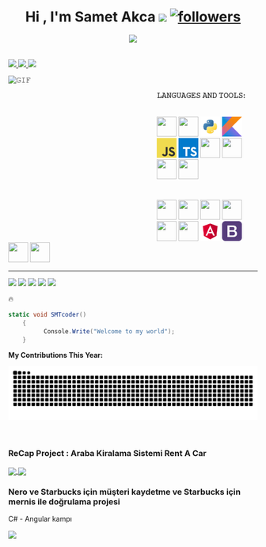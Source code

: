  
 <h1 align="center">Hi , I'm Samet Akca <img src="https://media.giphy.com/media/hvRJCLFzcasrR4ia7z/giphy.gif" width="35">  <a href="https://github.com/smtdeveloper"><img alt="followers" title="Follow me on Github" src="https://img.shields.io/github/followers/smtdeveloper?color=236ad3&style=for-the-badge&logo=github&label=Follow"/></a> </h1>
<p align="center">
  <a href="https://github.com/smtdeveloper"><img src="https://readme-typing-svg.herokuapp.com?lines=Welcome+to+my+world;My+nickname+is+SMTcoder;Full+Stack+Developer;Management+Information+Systems+Student;Python%20|%20Java%20|%20C%20Sharp;&center=true&width=500&height=50"></a>
</p>

 
  
<br>
<a href="https://github.com/smtdeveloper">
<img height="150em" src="https://github-readme-stats.vercel.app/api?username=smtdeveloper&show_icons=true&theme=react&include_all_commits=true&count_private=true"/> 
 <img height="110em" src="https://user-images.githubusercontent.com/74311713/129813126-5c620ff2-cc3b-47a2-b419-974708ceb5fe.png"/>
<img height="160em" src="https://github-readme-stats.vercel.app/api/top-langs/?username=smtdeveloper&layout=compact&langs_count=16&theme=react"/>
 </div>

 
 
 <a target="_blank"><img align="left" height="300" width="300" alt="𝙶𝙸𝙵" src="https://github.com/JayantGoel001/JayantGoel001/blob/master/GIF/github.gif"></a>
<br/>

**𝙻𝙰𝙽𝙶𝚄𝙰𝙶𝙴𝚂 𝙰𝙽𝙳 𝚃𝙾𝙾𝙻𝚂:**  
<br/>
<br/>
<code><img height="40" width="40" src="https://cdn.icon-icons.com/icons2/2415/PNG/512/csharp_original_logo_icon_146578.png"></code>
<code><img height="40" width="40" src="https://cdn.iconscout.com/icon/free/png-256/java-60-1174953.png"></code>
<code><img height="40" width="40" src="https://raw.githubusercontent.com/github/explore/80688e429a7d4ef2fca1e82350fe8e3517d3494d/topics/python/python.png"></code>
<code><img height="40" width="40" src="https://raw.githubusercontent.com/github/explore/80688e429a7d4ef2fca1e82350fe8e3517d3494d/topics/kotlin/kotlin.png"></code>
<code><img height="40" width="40" src="https://raw.githubusercontent.com/github/explore/80688e429a7d4ef2fca1e82350fe8e3517d3494d/topics/javascript/javascript.png"></code>
<code><img height="40" width="40" src="https://raw.githubusercontent.com/github/explore/80688e429a7d4ef2fca1e82350fe8e3517d3494d/topics/typescript/typescript.png"></code>
<code><img height="40" width="40" src="https://cdn.iconscout.com/icon/free/png-256/css-131-722685.png"></code>
<code><img height="40" width="40" src="https://www.flaticon.com/svg/static/icons/svg/1216/1216733.svg"></code>
<code><img height="40" width="40" src="https://cdn.freelogovectors.net/wp-content/uploads/2020/12/postman-logo.png"></code>
<code><img height="40" width="40" src="https://image.flaticon.com/icons/png/512/337/337953.png"></code>
<br/>
#
<code><img height="40" width="40" src="https://static.wikia.nocookie.net/logopedia/images/e/e4/Visual_Studio_2013_Logo.svg/revision/latest/scale-to-width-down/250?cb=20191221122625"></code>
<code><img height="40" width="40" src="https://img.utdstc.com/icon/ebd/c75/ebdc759e8c0dd0f603ea13620f6f2ff5221bc73ac9a823e9356ca7e09b90488a:200"></code>
<code><img height="40" width="40" src="https://icon-library.com/images/unity-icon-png/unity-icon-png-23.jpg"></code>
<code><img height="40" width="40" src="https://upload.wikimedia.org/wikipedia/commons/thumb/e/e3/Android_Studio_Icon_%282014-2019%29.svg/1200px-Android_Studio_Icon_%282014-2019%29.svg.png"></code>
<code><img height="40" width="40" src="https://upload.wikimedia.org/wikipedia/commons/thumb/3/3f/Git_icon.svg/1024px-Git_icon.svg.png"></code>
<code><img height="40" width="40" src="https://encrypted-tbn0.gstatic.com/images?q=tbn:ANd9GcR5Sh_y95E_kbXOuzcT4j3BFzY2ucavlQkKDQ&usqp=CAU"></code>
<code><img height="40" width="40" src="https://raw.githubusercontent.com/github/explore/80688e429a7d4ef2fca1e82350fe8e3517d3494d/topics/angular/angular.png"></code>
<code><img height="40" width="40" src="https://raw.githubusercontent.com/github/explore/80688e429a7d4ef2fca1e82350fe8e3517d3494d/topics/bootstrap/bootstrap.png"></code>
<code><img height="40" width="40" src="https://image.flaticon.com/icons/png/512/552/552222.png"></code>
<code><img height="40" width="40" src="https://image.flaticon.com/icons/png/512/552/552220.png"></code>

 
 ---

 <div> 
 	<a href="https://www.instagram.com/smtcoder/" target="_blank"><img src="https://img.shields.io/badge/Instagram-E4405F?style=for-the-badge&logo=instagram&logoColor=white" target="_blank"></a>
   <a href="https://play.google.com/store/apps/developer?id=Samet+Akca" target="_blank"><img src="https://img.shields.io/badge/Google_Play-414141?style=for-the-badge&logo=google-play&logoColor=white" target="_blank"></a>
   	<a href="https://www.youtube.com/channel/UCZXmqpZJ3ax5Uzm0pXeVqMg" target="_blank"><img src="https://img.shields.io/badge/YouTube-FF0000?style=for-the-badge&logo=youtube&logoColor=white" target="_blank"></a>
  <a href="https://www.linkedin.com/in/samet-akca-2a4bbb1a8/" target="_blank"><img src="https://img.shields.io/badge/LinkedIn-0077B5?style=for-the-badge&logo=linkedin&logoColor=white" target="_blank"></a>
  <a href="https://smtcoder.tabbs.co/" target="_blank"><img src="https://img.shields.io/badge/Bitcoin-000000?style=for-the-badge&logo=bitcoin&logoColor=white" target="_blank"></a>
  
   :fire: 
 
 </div>
 
```C#
static void SMTcoder()
    {
          Console.Write("Welcome to my world");
    }
```

**My Contributions This Year:**  
<!-- Don't Run Contribution Graph(Generate Snake) Action on your default Branch-->
![𝙶𝚒𝚝𝚑𝚞𝚋 𝙲𝚘𝚗𝚝𝚛𝚒𝚋𝚞𝚝𝚒𝚘𝚗 𝙶𝚛𝚊𝚙𝚑](https://github.com/JayantGoel001/JayantGoel001/blob/main/github-contribution-grid-snake.svg)
<!-- Don't Run Contribution Graph(Generate Snake) Action on your default Branch -->
<br/>

  
   




### ReCap Project : Araba Kiralama Sistemi Rent A Car
 
 <a href="https://github.com/smtdeveloper/ReCarProject">
  <img align="center" src="https://github-readme-stats.vercel.app/api/pin/?username=smtdeveloper&repo=ReCarProject&theme=react&include_all_commits=true&count_private=true" />
</a>

  <a href="https://github.com/smtdeveloper/ReCar-FrontEnd">
  <img align="center" src="https://github-readme-stats.vercel.app/api/pin/?username=smtdeveloper&repo=ReCar-FrontEnd&theme=react&include_all_commits=true&count_private=true" />
</a>


   ### Nero ve Starbucks için müşteri kaydetme ve Starbucks için mernis ile doğrulama projesi
C# - Angular kampı

 <a href="https://github.com/smtdeveloper/InterfaceAbstractDemo">
  <img align="center" src="https://github-readme-stats.vercel.app/api/pin/?username=smtdeveloper&repo=InterfaceAbstractDemo&theme=react&include_all_commits=true&count_private=true" />
</a>


 
